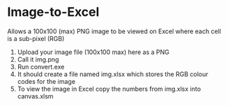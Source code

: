 # Image-to-Excel
Allows a 100x100 (max) PNG image to be viewed on Excel where each cell is a sub-pixel (RGB)

1. Upload your image file (100x100 max) here as a PNG
2. Call it img.png
3. Run convert.exe
4. It should create a file named img.xlsx which stores the RGB colour codes for the image
5. To view the image in Excel copy the numbers from img.xlsx into canvas.xlsm
